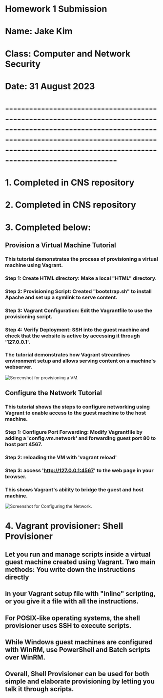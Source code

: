 # **Homework 1 Submission**
# Name: Jake Kim
# Class: Computer and Network Security
# Date: 31 August 2023
# **--------------------------------------------------------------------------------------------------------------------------------------------------------------------------------------------------------------------------**
# 1. Completed in CNS repository 

# 2. Completed in CNS repository

# 3. Completed below:
##  Provision a Virtual Machine Tutorial
### This tutorial demonstrates the process of provisioning a virtual machine using Vagrant. 
### Step 1: Create HTML directory: Make a local "HTML" directory.
### Step 2: Provisioning Script: Created "bootstrap.sh" to install Apache and set up a symlink to serve content.
### Step 3: Vagrant Configuration: Edit the Vagrantfile to use the provisioning script. 
### Step 4: Verify Deployment: SSH into the guest machine and check that the website is active by accessing it through '127.0.0.1'.
### The tutorial demonstrates how Vagrant streamlines environment setup and allows serving content on a machine's webserver.
![Screenshot for provisioning a VM.](/assets/images/CNS_HW1.png)
##  Configure the Network Tutorial
### This tutorial shows the steps to configure networking using Vagrant to enable access to the guest machine to the host machine.
### Step 1: Configure Port Forwarding: Modify Vagrantfile by adding a 'config.vm.network' and forwarding guest port 80 to host port 4567.
### Step 2: reloading the VM with 'vagrant reload'
### Step 3: access 'http://127.0.0.1:4567' to the web page in your browser.
### This shows Vagrant's ability to bridge the guest and host machine.
![Screenshot for Configuring the Network.](/assets/images/CNS_HW1_2.png)
# 4. Vagrant provisioner: Shell Provisioner
## Let you run and manage scripts inside a virtual guest machine created using Vagrant. Two main methods: You write down the instructions directly 
## in your Vagrant setup file with "inline" scripting, or you give it a file with all the instructions. 
## For POSIX-like operating systems, the shell provisioner uses SSH to execute scripts.
## While Windows guest machines are configured with WinRM, use PowerShell and Batch scripts over WinRM.
## Overall, Shell Provisioner can be used for both simple and elaborate provisioning by letting you talk it through scripts.
